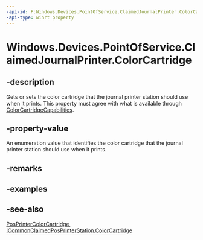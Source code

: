 ----api-id: P:Windows.Devices.PointOfService.ClaimedJournalPrinter.ColorCartridge
-api-type: winrt property
---<!-- Property syntaxpublic Windows.Devices.PointOfService.PosPrinterColorCartridge ColorCartridge { get;  set; }--># Windows.Devices.PointOfService.ClaimedJournalPrinter.ColorCartridge## -descriptionGets or sets the color cartridge that the journal printer station should use when it prints. This property must agree with what is available through [ColorCartridgeCapabilities](journalprintercapabilities_colorcartridgecapabilities.md).## -property-valueAn enumeration value that identifies the color cartridge that the journal printer station should use when it prints.## -remarks## -examples## -see-also[PosPrinterColorCartridge](posprintercolorcartridge.md), [ICommonClaimedPosPrinterStation.ColorCartridge](icommonclaimedposprinterstation_colorcartridge.md)